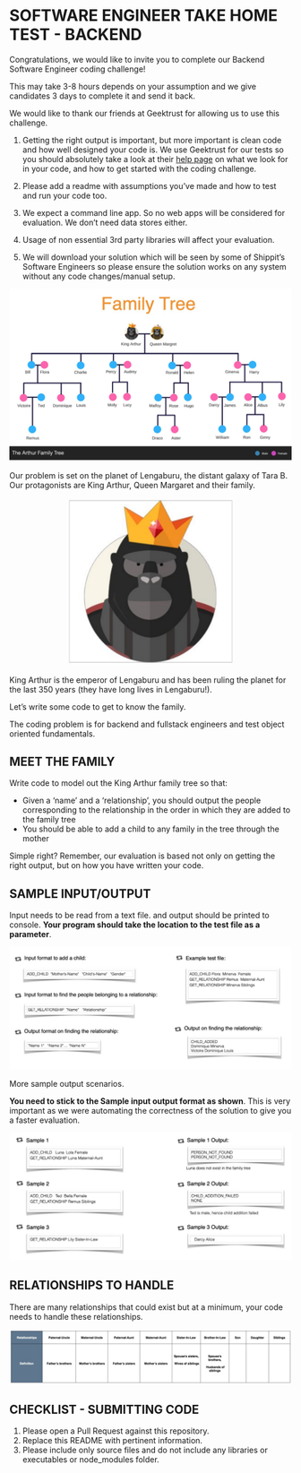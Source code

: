 # SOFTWARE ENGINEER TAKE HOME TEST - BACKEND

Congratulations, we would like to invite you to complete our Backend Software Engineer coding challenge!

This may take 3-8 hours depends on your assumption and we give candidates 3 days to complete it and send it back.

We would like to thank our friends at Geektrust for allowing us to use this challenge.

1. Getting the right output is important, but more important is clean code and how well designed your code is. We use Geektrust for our tests so you should absolutely take a look at their [help page](https://www.geektrust.in/blog/2018/01/24/get-started-geektrust-coding-challenge/) on what we look for in your code, and how to get started with the coding challenge.

2. Please add a readme with assumptions you’ve made and how to test and run your code too.

3. We expect a command line app. So no web apps will be considered for evaluation. We don’t need data stores either.

4. Usage of non essential 3rd party libraries will affect your evaluation.

5. We will download your solution which will be seen by some of Shippit’s Software Engineers so please ensure the solution works on any system without any code changes/manual setup.

![The Arthur Family Tree](assets/family_tree.png)


Our problem is set on the planet of Lengaburu, the
distant galaxy of Tara B. Our protagonists are King
Arthur, Queen Margaret and their family.


<p align="center">
  <img src="assets/king.png" width="300px"/>
</p>

King Arthur is the emperor of Lengaburu and has been
ruling the planet for the last 350 years (they have long lives in Lengaburu!).

Let’s write some code to get to know the family.

The coding problem is for backend and fullstack
engineers and test object oriented fundamentals.


## MEET THE FAMILY

Write code to model out the King Arthur family tree so that:

* Given a ‘name’ and a ‘relationship’, you should output the people corresponding to the relationship
in the order in which they are added to the family tree
* You should be able to add a child to any family in the tree through the mother

Simple right? Remember, our evaluation is based not only on getting the right output, but on how you
have written your code.

## SAMPLE INPUT/OUTPUT
Input needs to be read from a text file. and output should be printed to console. **Your program
should take the location to the test file as a parameter**.

![Input Output](assets/input_output.png)

More sample output scenarios.

**You need to stick to the Sample input output format as shown**. This is very important as we
were automating the correctness of the solution to give you a faster evaluation.

![Sample Output](assets/sample_output.png)

## RELATIONSHIPS TO HANDLE

There are many relationships that could exist but at a minimum, your code needs to handle these
relationships.

![Relationships](assets/relationships.png)

## CHECKLIST - SUBMITTING CODE
1. Please open a Pull Request against this repository.
2. Replace this README with pertinent information.
3. Please include only source files and do not include any libraries or executables or
node_modules folder.
